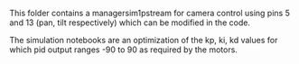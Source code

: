This folder contains a managersim1pstream for camera control using pins 5 and 13 (pan, tilt respectively) which can be modified in the code.

The simulation notebooks are an optimization of the kp, ki, kd values for which pid output ranges -90 to 90 as required by the motors.
